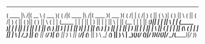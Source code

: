  _______           ______   _______  _        _______           _______  _______  _       
(  ____ \|\     /|(  __  \ (  ___  )( (    /|(  ____ \|\     /|(  ____ )(  ___  )( (    /|
| (    \/| )   ( || (  \  )| (   ) ||  \  ( || (    \/| )   ( || (    )|| (   ) ||  \  ( |
| (_____ | |   | || |   ) || |   | ||   \ | || (__    | |   | || (____)|| |   | ||   \ | |
(_____  )| |   | || |   | || |   | || (\ \) ||  __)   | |   | ||     __)| |   | || (\ \) |
      ) || |   | || |   ) || |   | || | \   || (      | |   | || (\ (   | |   | || | \   |
/\____) || (___) || (__/  )| (___) || )  \  || (____/\| (___) || ) \ \__| (___) || )  \  |
\_______)(_______)(______/ (_______)|/    )_)(_______/(_______)|/   \__/(_______)|/    )_)

